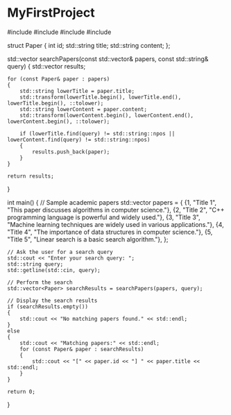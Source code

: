 # MyFirstProject
#include <iostream>
#include <vector>
#include <string>
#include <algorithm>


struct Paper
{
    int id;
    std::string title;
    std::string content;
};


std::vector<Paper> searchPapers(const std::vector<Paper>& papers, const std::string& query)
{
    std::vector<Paper> results;

    for (const Paper& paper : papers)
    {
        std::string lowerTitle = paper.title;
        std::transform(lowerTitle.begin(), lowerTitle.end(), lowerTitle.begin(), ::tolower);
        std::string lowerContent = paper.content;
        std::transform(lowerContent.begin(), lowerContent.end(), lowerContent.begin(), ::tolower);

        if (lowerTitle.find(query) != std::string::npos || lowerContent.find(query) != std::string::npos)
        {
            results.push_back(paper);
        }
    }

    return results;
}

int main()
{
    // Sample academic papers
    std::vector<Paper> papers =
    {
        {1, "Title 1", "This paper discusses algorithms in computer science."},
        {2, "Title 2", "C++ programming language is powerful and widely used."},
        {3, "Title 3", "Machine learning techniques are widely used in various applications."},
        {4, "Title 4", "The importance of data structures in computer science."},
        {5, "Title 5", "Linear search is a basic search algorithm."},
    };

    // Ask the user for a search query
    std::cout << "Enter your search query: ";
    std::string query;
    std::getline(std::cin, query);

    // Perform the search
    std::vector<Paper> searchResults = searchPapers(papers, query);

    // Display the search results
    if (searchResults.empty())
    {
        std::cout << "No matching papers found." << std::endl;
    }
    else
    {
        std::cout << "Matching papers:" << std::endl;
        for (const Paper& paper : searchResults)
        {
            std::cout << "[" << paper.id << "] " << paper.title << std::endl;
        }
    }

    return 0;
}
